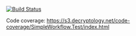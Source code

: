 [![Build Status](https://ci.decryptology.net/api/badges/decryp7/workflow-dotnet/status.svg)](https://ci.decryptology.net/decryp7/workflow-dotnet)

Code coverage: https://s3.decryptology.net/code-coverage/SimpleWorkflow.Test/index.html